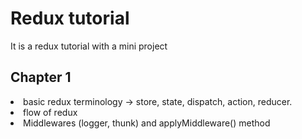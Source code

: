 # Redux tutorial 

It is a redux tutorial with a mini project

## Chapter 1

<li>basic redux terminology -> store, state, dispatch, action, reducer. </li>
<li> flow of redux </li>
<li> Middlewares (logger, thunk) and applyMiddleware() method </li>
